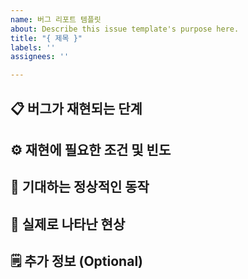 ```yaml
---
name: 버그 리포트 템플릿
about: Describe this issue template's purpose here.
title: "{ 제목 }"
labels: ''
assignees: ''

---
```


## 📋 버그가 재현되는 단계

<!-- 버그가 나타나는 단계 -->

## ⚙️ 재현에 필요한 조건 및 빈도

<!-- 버그가 얼마나 자주 발생하는지, 혹은 특정한 조건이 필요한지 -->

## 👀 기대하는 정상적인 동작

<!-- 기대하는 정상적인 동작을 설명, 그리고 왜 그 동작이 기대되는지 -->

## 🐛 실제로 나타난 현상

<!-- 기대했던 동작 대신에 실제로 나타난 현상 -->

## 🗒️ 추가 정보 (Optional)

<!-- 추가적인 정보 -->
